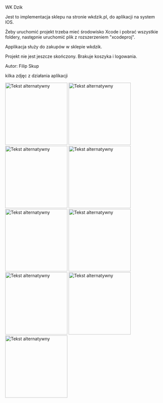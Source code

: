WK Dzik

Jest to implementacja sklepu na stronie wkdzik.pl, do aplikacji na system IOS.

Żeby uruchomić projekt trzeba mieć środowisko Xcode i pobrać wszystkie foldery, następnie uruchomić plik z rozszerzeniem "xcodeproj".

Applikacja służy do zakupów w sklepie wkdzik.

Projekt nie jest jeszcze skończony. Brakuje koszyka i logowania.

Autor: Filip Skup

kilka zdjęc z działania aplikacji

<img src="https://github.com/Filip0221/wkDzik/assets/130705279/9c26125d-7ae8-4051-ac59-8cfc81f7a448" height="200" alt="Tekst alternatywny">
<img src="https://github.com/Filip0221/wkDzik/assets/130705279/2bbd6de0-d876-4062-83c1-683325010f95" height="200" alt="Tekst alternatywny">
<img src="https://github.com/Filip0221/wkDzik/assets/130705279/4d3fc97b-7cd2-4e79-b9e4-cb81cbb40c20" height="200" alt="Tekst alternatywny">
<img src="https://github.com/Filip0221/wkDzik/assets/130705279/9d693dd9-c0fa-42d9-b744-0ddd65ca7f26" height="200" alt="Tekst alternatywny">
<img src="https://github.com/Filip0221/wkDzik/assets/130705279/3e30b49e-d0d8-4de7-88cc-3b307bebf052" height="200" alt="Tekst alternatywny">
<img src="https://github.com/Filip0221/wkDzik/assets/130705279/ff657203-7c85-4f2f-b9c2-71c74b40d499" height="200" alt="Tekst alternatywny">
<img src="https://github.com/Filip0221/wkDzik/assets/130705279/ff2473ed-8b81-49ae-bab1-8eb04ac59368" height="200" alt="Tekst alternatywny">
<img src="https://github.com/Filip0221/wkDzik/assets/130705279/1d31d070-f452-475c-a24f-1e644a432856" height="200" alt="Tekst alternatywny">
<img src="https://github.com/Filip0221/wkDzik/assets/130705279/68b986d5-2e0b-411f-8293-54f41b8ba2fb" height="200" alt="Tekst alternatywny">










